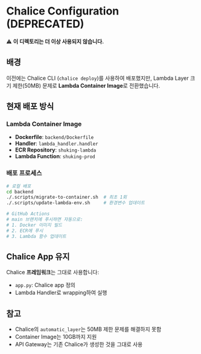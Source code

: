 # Chalice Configuration (DEPRECATED)

⚠️ **이 디렉토리는 더 이상 사용되지 않습니다.**

## 배경

이전에는 Chalice CLI (`chalice deploy`)를 사용하여 배포했지만, 
Lambda Layer 크기 제한(50MB) 문제로 **Lambda Container Image**로 전환했습니다.

## 현재 배포 방식

### Lambda Container Image
- **Dockerfile**: `backend/Dockerfile`
- **Handler**: `lambda_handler.handler`
- **ECR Repository**: `shuking-lambda`
- **Lambda Function**: `shuking-prod`

### 배포 프로세스
```bash
# 로컬 배포
cd backend
./.scripts/migrate-to-container.sh  # 최초 1회
./.scripts/update-lambda-env.sh     # 환경변수 업데이트

# GitHub Actions
# main 브랜치에 푸시하면 자동으로:
# 1. Docker 이미지 빌드
# 2. ECR에 푸시
# 3. Lambda 함수 업데이트
```

## Chalice App 유지

Chalice **프레임워크**는 그대로 사용합니다:
- `app.py`: Chalice app 정의
- Lambda Handler로 wrapping하여 실행

## 참고

- Chalice의 `automatic_layer`는 50MB 제한 문제를 해결하지 못함
- Container Image는 10GB까지 지원
- API Gateway는 기존 Chalice가 생성한 것을 그대로 사용

